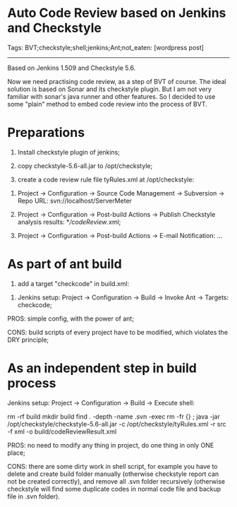 # Auto Code Review based on Jenkins and Checkstyle
Tags: BVT;checkstyle;shell;jenkins;Ant;not_eaten: [wordpress post]

------

Based on Jenkins 1.509 and Checkstyle 5.6.

Now we need practising code review, as a step of BVT of course. The ideal solution is based on Sonar and its checkstyle plugin. But I am not very familiar with sonar's java runner and other features. So I decided to use some "plain" method to embed code review into the process of BVT.

 

# Preparations

 

1. Install checkstyle plugin of jenkins;

1. copy checkstyle-5.6-all.jar to /opt/checkstyle;

1. create a code review rule file tyRules.xml at /opt/checkstyle:

 

 <?xml version="1.0" encoding="UTF-8"?>

 <!DOCTYPE module PUBLIC "-//Puppy Crawl//DTD Check Configuration 1.3//EN" "http://www.puppycrawl.com/dtds/configuration_1_3.dtd"> 
 <module name="Checker"> 
  <property name="severity" value="warning"/> 
  <module name="TreeWalker"> 
  <metadata name="net.sf.eclipsecs.core.lastEnabledSeverity" value="inherit"/> 
  <module name="MethodLength"> 
   <property name="max" value="200"/> 
  </module> 
  <module name="NestedIfDepth"> 
   <property name="max" value="5"/> 
  </module> 
  <module name="CyclomaticComplexity"/> 
  <module name="ParameterNumber"> 
   <property name="max" value="6"/> 
  </module> 
  </module> 
  <module name="StrictDuplicateCode"> 
  <property name="min" value="75"/> 
  </module> 
  <module name="FileLength"> 
  <property name="max" value="1000"/> 
  </module> 
 </module> 
 

1. Project -> Configuration -> Source Code Management -> Subversion -> Repo URL: svn://localhost/ServerMeter

1. Project -> Configuration -> Post-build Actions -> Publish Checkstyle analysis results: **/codeReview*.xml;

1. Project -> Configuration -> Post-build Actions -> E-mail Notification: ...

 

# As part of ant build

 

1. add a target "checkcode" in build.xml:

 

 <?xml version="1.0" encoding="UTF-8"?> 
 <project name="checkstyleTest" basedir="./" default="checkcode"> 
   <taskdef resource="checkstyletask.properties" classpath="/opt/checkstyle/checkstyle-5.6-all.jar"/> 
   <property name="build.dir" value="${basedir}/build" /> 
   <target name="init"> 
     <delete dir="${build.dir}"/> 
     <mkdir dir="${build.dir}"/> 
   </target> 
   <target name="checkcode" depends="init"> 
     <checkstyle config="/opt/checkstyle/tyRules.xml"> 
       <fileset dir="src" includes="**/*.java"/> 
       <formatter type="xml" toFile="build/codeReviewResult.xml"/> 
     </checkstyle> 
   </target> 
 </project> 

1. Jenkins setup: Project -> Configuration -> Build -> Invoke Ant -> Targets: checkcode;

 

PROS: simple config, with the power of ant;

CONS: build scripts of every project have to be modified, which violates the DRY principle;

 

# As an independent step in build process

 

Jenkins setup: Project -> Configuration -> Build -> Execute shell:

 

 rm -rf build 
 mkdir build 
 find . -depth -name .svn -exec rm -fr {} \; 
 java -jar /opt/checkstyle/checkstyle-5.6-all.jar -c /opt/checkstyle/tyRules.xml -r src -f xml -o build/codeReviewResult.xml 

 

PROS: no need to modify any thing in project, do one thing in only ONE place;

CONS: there are some dirty work in shell script, for example you have to delete and create build folder manually (otherwise checkstyle report can not be created correctly), and remove all .svn folder recursively (otherwise checkstyle will find some duplicate codes in normal code file and backup file in .svn folder).
